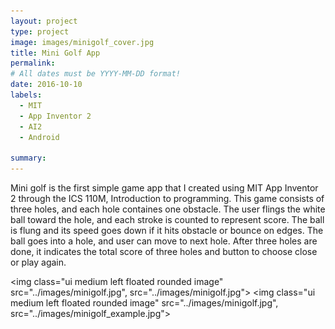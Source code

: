```yaml
---
layout: project
type: project
image: images/minigolf_cover.jpg
title: Mini Golf App
permalink: 
# All dates must be YYYY-MM-DD format!
date: 2016-10-10
labels:
  - MIT
  - App Inventor 2
  - AI2
  - Android
  
summary: 
---
```



Mini golf is the first simple game app that I created using MIT App Inventor 2 through the ICS 110M, Introduction to programming. This game consists of three holes, and each hole containes one obstacle. The user flings the white ball toward the hole, and each stroke is counted to represent score. The ball is flung and its speed goes down if it hits obstacle or bounce on edges. The ball goes into a hole, and user can move to next hole. After three holes are done, it indicates the total score of three holes and button to choose close or play again.

<img class="ui medium left floated rounded image" src="../images/minigolf.jpg", src="../images/minigolf.jpg">
<img class="ui medium left floated rounded image" src="../images/minigolf.jpg", src="../images/minigolf_example.jpg">






